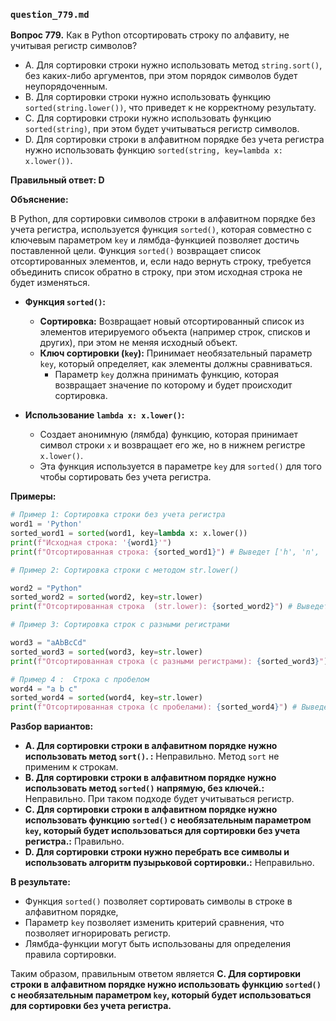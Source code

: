 ### `question_779.md`

**Вопрос 779.** Как в Python отсортировать строку по алфавиту, не учитывая регистр символов?

- A. Для сортировки строки нужно использовать метод `string.sort()`, без каких-либо аргументов,  при этом порядок символов будет  неупорядоченным.
-  B. Для сортировки строки нужно использовать  функцию `sorted(string.lower())`, что приведет  к не корректному результату.
- C. Для сортировки строки нужно использовать  функцию `sorted(string)`, при этом  будет  учитываться регистр символов.
-   D. Для сортировки строки в алфавитном порядке без учета регистра нужно использовать функцию `sorted(string, key=lambda x: x.lower())`.

**Правильный ответ: D**

**Объяснение:**

В Python, для сортировки символов строки в алфавитном порядке без учета регистра, используется функция `sorted()`, которая совместно с ключевым параметром `key` и лямбда-функцией позволяет достичь поставленной цели. Функция `sorted()` возвращает список отсортированных элементов, и, если надо вернуть строку, требуется объединить список обратно в строку, при этом исходная строка не будет изменяться.

*   **Функция `sorted()`:**
    *  **Сортировка:** Возвращает новый отсортированный список  из  элементов итерируемого объекта (например строк, списков и других),  при этом  не меняя исходный объект.
    *  **Ключ сортировки (`key`):** Принимает необязательный параметр `key`, который определяет, как элементы должны сравниваться.
         *   Параметр  `key` должна принимать функцию, которая  возвращает значение  по которому и будет происходит сортировка.

*  **Использование  `lambda x: x.lower()`:**
    *   Создает анонимную (лямбда) функцию, которая принимает символ строки `x` и возвращает  его же, но в нижнем регистре  `x.lower()`.
    *   Эта функция используется в параметре  `key`  для `sorted()` для того чтобы  сортировать без учета регистра.

**Примеры:**

```python
# Пример 1: Сортировка строки без учета регистра
word1 = 'Python'
sorted_word1 = sorted(word1, key=lambda x: x.lower())
print(f"Исходная строка: '{word1}'")
print(f"Отсортированная строка: {sorted_word1}") # Выведет ['h', 'n', 'o', 'P', 't', 'y']

# Пример 2: Сортировка строки с методом str.lower()

word2 = "Python"
sorted_word2 = sorted(word2, key=str.lower)
print(f"Отсортированная строка  (str.lower): {sorted_word2}") # Выведет  ['h', 'n', 'o', 'P', 't', 'y']

# Пример 3: Сортировка строк с разными регистрами

word3 = "aAbBcCd"
sorted_word3 = sorted(word3, key=str.lower)
print(f"Отсортированная строка (с разными регистрами): {sorted_word3}") # Выведет: ['a', 'A', 'b', 'B', 'c', 'C', 'd']

# Пример 4 :  Строка с пробелом
word4 = "a b c"
sorted_word4 = sorted(word4, key=str.lower)
print(f"Отсортированная строка (с пробелами): {sorted_word4}") # Выведет: [' ', 'a', 'b', 'c']
```

**Разбор вариантов:**

*   **A. Для сортировки строки в алфавитном порядке нужно использовать метод `sort()`. :** Неправильно. Метод `sort` не применим к строкам.
*   **B. Для сортировки строки в алфавитном порядке нужно использовать метод `sorted()` напрямую, без ключей.:** Неправильно. При таком подходе будет  учитываться регистр.
*  **C. Для сортировки строки в алфавитном порядке нужно использовать функцию `sorted()` с необязательным параметром `key`, который будет использоваться для сортировки без учета регистра.:** Правильно.
*   **D. Для сортировки строки нужно перебрать все символы и использовать  алгоритм пузырьковой сортировки.:** Неправильно.

**В результате:**
*  Функция  `sorted()` позволяет  сортировать символы в строке  в алфавитном порядке,
*   Параметр `key`  позволяет  изменить  критерий сравнения, что позволяет игнорировать регистр.
*  Лямбда-функции могут быть  использованы для определения правила сортировки.

Таким образом, правильным ответом является **C. Для сортировки строки в алфавитном порядке нужно использовать функцию `sorted()` с необязательным параметром `key`, который будет использоваться для сортировки без учета регистра.**
